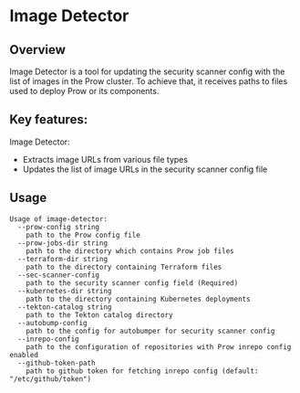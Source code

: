 # Image Detector

## Overview

Image Detector is a tool for updating the security scanner config with the list of images in the Prow cluster. To achieve that, it receives paths to files used to deploy Prow or its components.

## Key features:

Image Detector:
* Extracts image URLs from various file types
* Updates the list of image URLs in the security scanner config file

## Usage

```
Usage of image-detector:
  --prow-config string
    path to the Prow config file
  --prow-jobs-dir string
    path to the directory which contains Prow job files
  --terraform-dir string
    path to the directory containing Terraform files
  --sec-scanner-config
    path to the security scanner config field (Required)
  --kubernetes-dir string
    path to the directory containing Kubernetes deployments
  --tekton-catalog string
    path to the Tekton catalog directory
  --autobump-config
    path to the config for autobumper for security scanner config
  --inrepo-config
    path to the configuration of repositories with Prow inrepo config enabled
  --github-token-path
    path to github token for fetching inrepo config (default: "/etc/github/token")
```

